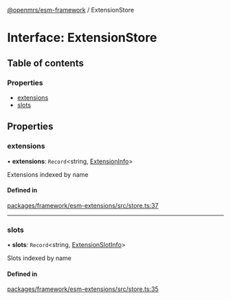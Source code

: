 [@openmrs/esm-framework](../API.md) / ExtensionStore

# Interface: ExtensionStore

## Table of contents

### Properties

- [extensions](extensionstore.md#extensions)
- [slots](extensionstore.md#slots)

## Properties

### extensions

• **extensions**: `Record`<string, [ExtensionInfo](extensioninfo.md)\>

Extensions indexed by name

#### Defined in

[packages/framework/esm-extensions/src/store.ts:37](https://github.com/openmrs/openmrs-esm-core/blob/master/packages/framework/esm-extensions/src/store.ts#L37)

___

### slots

• **slots**: `Record`<string, [ExtensionSlotInfo](extensionslotinfo.md)\>

Slots indexed by name

#### Defined in

[packages/framework/esm-extensions/src/store.ts:35](https://github.com/openmrs/openmrs-esm-core/blob/master/packages/framework/esm-extensions/src/store.ts#L35)
